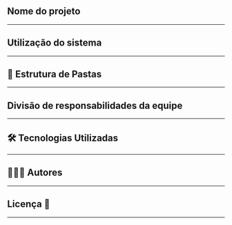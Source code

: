 ## Nome do projeto


***

## Utilização do sistema


***

## 📁 Estrutura de Pastas


***

## Divisão de responsabilidades da equipe


***

## 🛠️ Tecnologias Utilizadas


***

## 👨🏻‍💻 Autores


***

## Licença 📜


***
